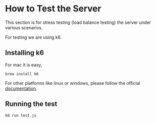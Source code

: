 # How to Test the Server

This section is for stress testing (load balance testing) the server under various scenarios.

For testing we are using k6.

## Installing k6

For mac it is easy,

```bast
brew install k6
```

For other platforms like linux or windows, please follow the official [documentation](https://k6.io/docs/get-started/installation/).

## Running the test

```bash
k6 run test.js
```
